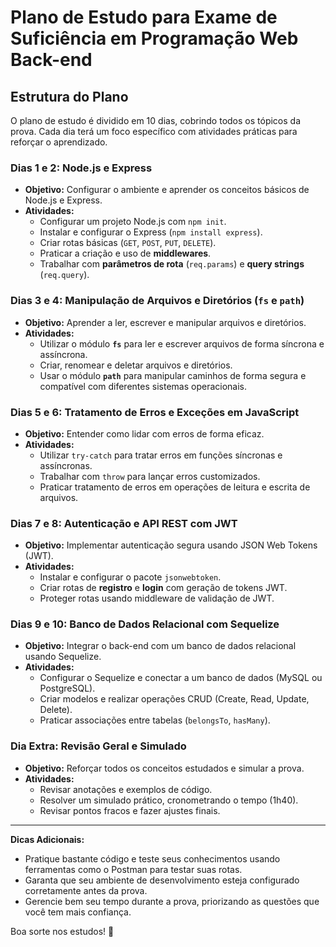 # Plano de Estudo para Exame de Suficiência em Programação Web Back-end

## Estrutura do Plano
O plano de estudo é dividido em 10 dias, cobrindo todos os tópicos da prova. Cada dia terá um foco específico com atividades práticas para reforçar o aprendizado.

### **Dias 1 e 2: Node.js e Express**
- **Objetivo:** Configurar o ambiente e aprender os conceitos básicos de Node.js e Express.
- **Atividades:**
  - Configurar um projeto Node.js com `npm init`.
  - Instalar e configurar o Express (`npm install express`).
  - Criar rotas básicas (`GET`, `POST`, `PUT`, `DELETE`).
  - Praticar a criação e uso de **middlewares**.
  - Trabalhar com **parâmetros de rota** (`req.params`) e **query strings** (`req.query`).

### **Dias 3 e 4: Manipulação de Arquivos e Diretórios (`fs` e `path`)**
- **Objetivo:** Aprender a ler, escrever e manipular arquivos e diretórios.
- **Atividades:**
  - Utilizar o módulo **`fs`** para ler e escrever arquivos de forma síncrona e assíncrona.
  - Criar, renomear e deletar arquivos e diretórios.
  - Usar o módulo **`path`** para manipular caminhos de forma segura e compatível com diferentes sistemas operacionais.

### **Dias 5 e 6: Tratamento de Erros e Exceções em JavaScript**
- **Objetivo:** Entender como lidar com erros de forma eficaz.
- **Atividades:**
  - Utilizar `try-catch` para tratar erros em funções síncronas e assíncronas.
  - Trabalhar com `throw` para lançar erros customizados.
  - Praticar tratamento de erros em operações de leitura e escrita de arquivos.

### **Dias 7 e 8: Autenticação e API REST com JWT**
- **Objetivo:** Implementar autenticação segura usando JSON Web Tokens (JWT).
- **Atividades:**
  - Instalar e configurar o pacote `jsonwebtoken`.
  - Criar rotas de **registro** e **login** com geração de tokens JWT.
  - Proteger rotas usando middleware de validação de JWT.

### **Dias 9 e 10: Banco de Dados Relacional com Sequelize**
- **Objetivo:** Integrar o back-end com um banco de dados relacional usando Sequelize.
- **Atividades:**
  - Configurar o Sequelize e conectar a um banco de dados (MySQL ou PostgreSQL).
  - Criar modelos e realizar operações CRUD (Create, Read, Update, Delete).
  - Praticar associações entre tabelas (`belongsTo`, `hasMany`).

### **Dia Extra: Revisão Geral e Simulado**
- **Objetivo:** Reforçar todos os conceitos estudados e simular a prova.
- **Atividades:**
  - Revisar anotações e exemplos de código.
  - Resolver um simulado prático, cronometrando o tempo (1h40).
  - Revisar pontos fracos e fazer ajustes finais.

---

**Dicas Adicionais:**
- Pratique bastante código e teste seus conhecimentos usando ferramentas como o Postman para testar suas rotas.
- Garanta que seu ambiente de desenvolvimento esteja configurado corretamente antes da prova.
- Gerencie bem seu tempo durante a prova, priorizando as questões que você tem mais confiança.

Boa sorte nos estudos! 💪
